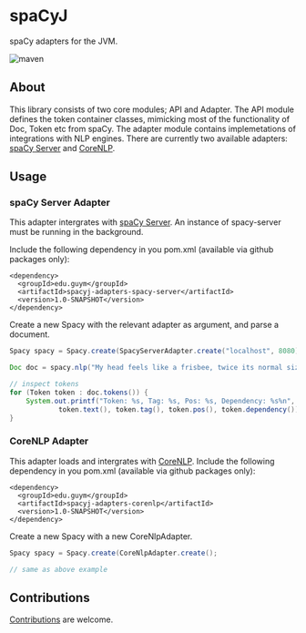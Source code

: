 # spaCyJ

spaCy adapters for the JVM.

![maven](https://github.com/manzurola/spacy-java/actions/workflows/maven.yml/badge.svg)

## About

This library consists of two core modules; API and Adapter. The API module defines the token container classes, mimicking most of the functionality of Doc, Token etc from spaCy. The adapter module contains implemetations of integrations with NLP engines. There are currently two available adapters: [spaCy Server](https://github.com/neelkamath/spacy-server) and [CoreNLP](https://github.com/stanfordnlp/CoreNLP).

## Usage

### spaCy Server Adapter

This adapter intergrates with [spaCy Server](https://github.com/neelkamath/spacy-server).
An instance of spacy-server must be running in the background.

Include the following dependency in you pom.xml (available via github packages only):

```
<dependency>
  <groupId>edu.guym</groupId>
  <artifactId>spacyj-adapters-spacy-server</artifactId>
  <version>1.0-SNAPSHOT</version>
</dependency>
```


Create a new Spacy with the relevant adapter as argument, and parse a document.

```java
Spacy spacy = Spacy.create(SpacyServerAdapter.create("localhost", 8080));

Doc doc = spacy.nlp("My head feels like a frisbee, twice its normal size.");

// inspect tokens
for (Token token : doc.tokens()) {
    System.out.printf("Token: %s, Tag: %s, Pos: %s, Dependency: %s%n", 
            token.text(), token.tag(), token.pos(), token.dependency());
}
```

### CoreNLP Adapter

This adapter loads and intergrates with [CoreNLP](https://github.com/stanfordnlp/CoreNLP).
Include the following dependency in you pom.xml (available via github packages only):

```
<dependency>
  <groupId>edu.guym</groupId>
  <artifactId>spacyj-adapters-corenlp</artifactId>
  <version>1.0-SNAPSHOT</version>
</dependency>
```
Create a new Spacy with a new CoreNlpAdapter.

```java
Spacy spacy = Spacy.create(CoreNlpAdapter.create();

// same as above example
```

## Contributions

[Contributions](https://github.com/manzurola/aligner/blob/a39d2719394fa258d3193e8258231950a3647920/CONTRIBUTING.md) are welcome.
